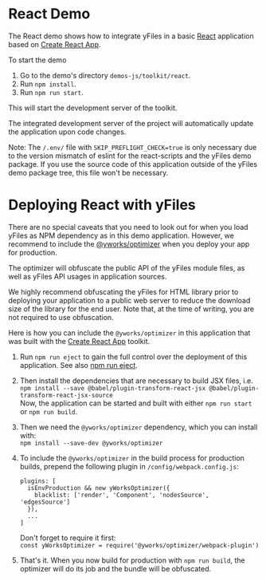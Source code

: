<!--
 //////////////////////////////////////////////////////////////////////////////
 // @license
 // This demo file is part of yFiles for HTML 2.3.0.4.
 // Use is subject to license terms.
 //
 // Copyright (c) 2000-2021 by yWorks GmbH, Vor dem Kreuzberg 28,
 // 72070 Tuebingen, Germany. All rights reserved.
 //
 //////////////////////////////////////////////////////////////////////////////
-->
# React Demo

The React demo shows how to integrate yFiles in a basic [React](https://reactjs.org/) application based on [Create React App](https://facebook.github.io/create-react-app/).

To start the demo

1.  Go to the demo's directory `demos-js/toolkit/react`.
2.  Run `npm install`.
3.  Run `npm run start`.

This will start the development server of the toolkit.

The integrated development server of the project will automatically update the application upon code changes.

Note: The `/.env/` file with `SKIP_PREFLIGHT_CHECK=true` is only necessary due to the version mismatch of eslint for the react-scripts and the yFiles demo package. If you use the source code of this application outside of the yFiles demo package tree, this file won't be necessary.

# Deploying React with yFiles

There are no special caveats that you need to look out for when you load yFiles as NPM dependency as in this demo application. However, we recommend to include the [@yworks/optimizer](https://www.npmjs.com/package/@yworks/optimizer) when you deploy your app for production.

The optimizer will obfuscate the public API of the yFiles module files, as well as yFiles API usages in application sources.

We highly recommend obfuscating the yFiles for HTML library prior to deploying your application to a public web server to reduce the download size of the library for the end user. Note that, at the time of writing, you are not required to use obfuscation.

Here is how you can include the `@yworks/optimizer` in this application that was built with the [Create React App](https://facebook.github.io/create-react-app/) toolkit.

1.  Run `npm run eject` to gain the full control over the deployment of this application. See also [npm run eject](https://facebook.github.io/create-react-app/docs/available-scripts#npm-run-eject).
2.  Then install the dependencies that are necessary to build JSX files, i.e.  
    `npm install --save @babel/plugin-transform-react-jsx @babel/plugin-transform-react-jsx-source`  
    Now, the application can be started and built with either `npm run start` or `npm run build`.
3.  Then we need the `@yworks/optimizer` dependency, which you can install with:  
    `npm install --save-dev @yworks/optimizer`
4.  To include the `@yworks/optimizer` in the build process for production builds, prepend the following plugin in `/config/webpack.config.js`:

    ```
    plugins: [
      isEnvProduction && new yWorksOptimizer({
        blacklist: ['render', 'Component', 'nodesSource', 'edgesSource']
      }),
      ...
    ]

    ```

    Don't forget to require it first:  
    `const yWorksOptimizer = require('@yworks/optimizer/webpack-plugin')`

5.  That's it. When you now build for production with `npm run build`, the optimizer will do its job and the bundle will be obfuscated.
